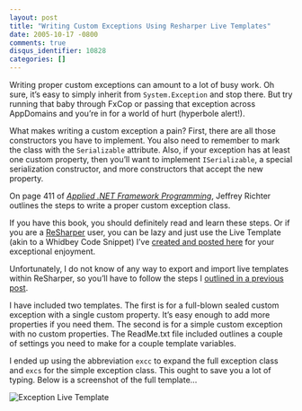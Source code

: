 ```yaml
---
layout: post
title: "Writing Custom Exceptions Using Resharper Live Templates"
date: 2005-10-17 -0800
comments: true
disqus_identifier: 10828
categories: []
---
```

Writing proper custom exceptions can amount to a lot of busy work. Oh
sure, it’s easy to simply inherit from `System.Exception` and stop
there. But try running that baby through FxCop or passing that exception
across AppDomains and you’re in for a world of hurt (hyperbole alert!).

What makes writing a custom exception a pain? First, there are all those
constructors you have to implement. You also need to remember to mark
the class with the `Serializable` attribute. Also, if your exception has
at least one custom property, then you’ll want to implement
`ISerializable`, a special serialization constructor, and more
constructors that accept the new property.

On page 411 of *[Applied .NET Framework
Programming](http://www.amazon.com/gp/product/0735614229/103-9411210-6787060?v=glance&n=283155&v=glance)*,
Jeffrey Richter outlines the steps to write a proper custom exception
class.

If you have this book, you should definitely read and learn these steps.
Or if you are a [ReSharper](http://www.jetbrains.com/resharper/) user,
you can be lazy and just use the Live Template (akin to a Whidbey Code
Snippet) I’ve [created and posted
here](http://haacked.com/images/ExceptionLiveTemplate.zip) for your
exceptional enjoyment.

Unfortunately, I do not know of any way to export and import live
templates within ReSharper, so you’ll have to follow the steps I
[outlined in a previous
post](http://haacked.com/archive/2004/08/20/954.aspx).

I have included two templates. The first is for a full-blown sealed
custom exception with a single custom property. It’s easy enough to add
more properties if you need them. The second is for a simple custom
exception with no custom properties. The ReadMe.txt file included
outlines a couple of settings you need to make for a couple template
variables.

I ended up using the abbreviation `excc` to expand the full exception
class and `excs` for the simple exception class. This ought to save you
a lot of typing. Below is a screenshot of the full template...

![Exception Live
Template](http://haacked.com/images/ExceptionLiveTemplateScreen.gif)

